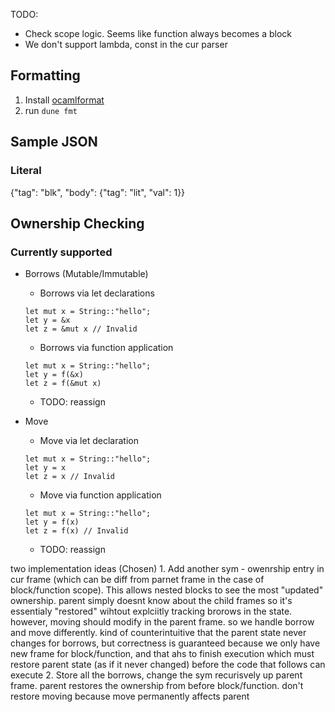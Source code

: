 TODO: 
- Check scope logic. Seems like function always becomes a block
- We don't support lambda, const in the cur parser

## Formatting

1. Install [ocamlformat](https://github.com/ocaml-ppx/ocamlformat#installation)
2. run `dune fmt`

## Sample JSON

### Literal

{"tag": "blk", "body": {"tag": "lit", "val": 1}}

## Ownership Checking

### Currently supported

- Borrows (Mutable/Immutable)
  - Borrows via let declarations

  ```
  let mut x = String::"hello";
  let y = &x
  let z = &mut x // Invalid
  ```

  - Borrows via function application

  ```
  let mut x = String::"hello";
  let y = f(&x)
  let z = f(&mut x)
  ```

  - TODO: reassign

- Move
  - Move via let declaration

  ```
  let mut x = String::"hello";
  let y = x
  let z = x // Invalid
  ```

  - Move via function application
  ```
  let mut x = String::"hello";
  let y = f(x)
  let z = f(x) // Invalid
  ```

  - TODO: reassign


two implementation ideas
(Chosen) 1. Add another sym - owenrship entry in cur frame (which can be diff from parnet frame in the case of block/function scope). This allows nested blocks to see the most "updated" ownership. parent simply doesnt know about the child frames so it's essentialy "restored" wihtout explciitly tracking brorows in the state. however, moving should modify in the parent frame. so we handle borrow and move differently. kind of counterintuitive that the parent state never changes for borrows, but correctness is guaranteed because we only have new frame for block/function, and that ahs to finish execution which must restore parent state (as if it never changed) before the code that follows can execute
2. Store all the borrows, change the sym recurisvely up parent frame. parent restores the ownership from before block/function. don't restore moving because move permanently affects parent
